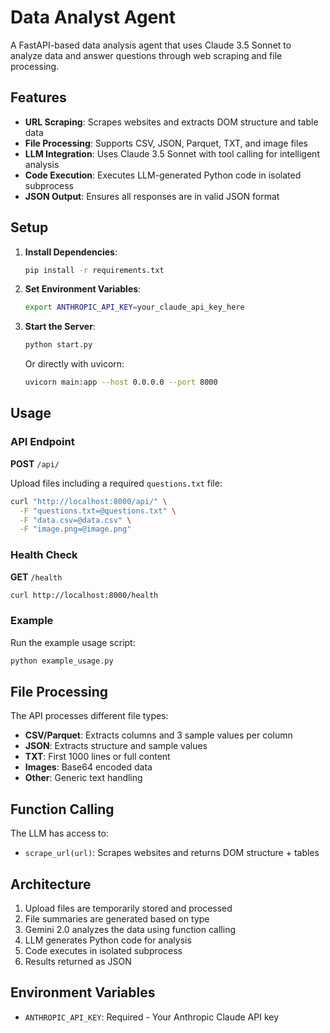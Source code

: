 # Data Analyst Agent

A FastAPI-based data analysis agent that uses Claude 3.5 Sonnet to analyze data and answer questions through web scraping and file processing.

## Features

- **URL Scraping**: Scrapes websites and extracts DOM structure and table data
- **File Processing**: Supports CSV, JSON, Parquet, TXT, and image files
- **LLM Integration**: Uses Claude 3.5 Sonnet with tool calling for intelligent analysis
- **Code Execution**: Executes LLM-generated Python code in isolated subprocess
- **JSON Output**: Ensures all responses are in valid JSON format

## Setup

1. **Install Dependencies**:
   ```bash
   pip install -r requirements.txt
   ```

2. **Set Environment Variables**:
   ```bash
   export ANTHROPIC_API_KEY=your_claude_api_key_here
   ```

3. **Start the Server**:
   ```bash
   python start.py
   ```
   
   Or directly with uvicorn:
   ```bash
   uvicorn main:app --host 0.0.0.0 --port 8000
   ```

## Usage

### API Endpoint

**POST** `/api/`

Upload files including a required `questions.txt` file:

```bash
curl "http://localhost:8000/api/" \
  -F "questions.txt=@questions.txt" \
  -F "data.csv=@data.csv" \
  -F "image.png=@image.png"
```

### Health Check

**GET** `/health`

```bash
curl http://localhost:8000/health
```

### Example

Run the example usage script:

```bash
python example_usage.py
```

## File Processing

The API processes different file types:

- **CSV/Parquet**: Extracts columns and 3 sample values per column
- **JSON**: Extracts structure and sample values
- **TXT**: First 1000 lines or full content
- **Images**: Base64 encoded data
- **Other**: Generic text handling

## Function Calling

The LLM has access to:

- `scrape_url(url)`: Scrapes websites and returns DOM structure + tables

## Architecture

1. Upload files are temporarily stored and processed
2. File summaries are generated based on type
3. Gemini 2.0 analyzes the data using function calling
4. LLM generates Python code for analysis
5. Code executes in isolated subprocess
6. Results returned as JSON

## Environment Variables

- `ANTHROPIC_API_KEY`: Required - Your Anthropic Claude API key